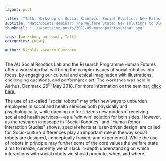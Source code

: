 ```yaml
---
layout: post

title:  "Talk: Workshop on Social Robotics: Social Robotics: New Paths to Discovering What Matters in a Human Life"
subtitle: "Matchpoints seminar: The Welfare State: New solutions to Old Problems?"
thumbnail: "../assets/img/posts/2018-05-matchpointsseminar.png"

tags: [workshop, outreach, Talk]
categories: [news]

author: Nicolás Navarro-Guerrero
---
```


The AU Social Robotics Lab and the Research Programme Human Futures offer a workshop that will bring the complex issues of social robotics into focus, by engaging our cultural and ethical imagination with illustrations, challenging questions, and performance art. The workshop was held in Aarhus, Denmark, 26<sup>th</sup> May 2018. For more information on the seminar, <a href="https://matchpoints-archive.au.dk/workshops/social-robotics-saturday-26-may/" target="_blank">click here.</a>

<!--more-->

The use of so-called "social robots" may offer new ways to unburden employees in social and health services both physically and psychologically, while opening up for citizens new modes of receiving social and health services---as a 'win-win' solution for both sides. However, as the research landscape in "Social Robotics" and "Human Robot Interaction Studies" shows, special efforts at 'user-driven design' are called for. Socio-cultural differences play an important role in the way social robots are designed, conceptually framed, and experienced. While the use of robots in principle may further some of the core values the welfare state aims to realize, currently we still lack in-depth understanding on which interactions with social robots we should promote, when, and where.

